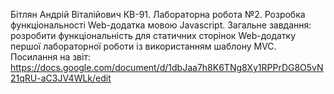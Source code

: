 Бітлян Андрій Віталійович КВ-91. Лабораторна робота №2. Розробка функціональності Web-додатка мовою Javascript. Загальне завдання: розробити функціональність для статичних сторінок Web-додатку першої лабораторної роботи із використанням шаблону MVC. Посилання на звіт: https://docs.google.com/document/d/1dbJaa7h8K6TNg8Xy1RPPrDG8O5vN21qRU-aC3JV4WLk/edit
